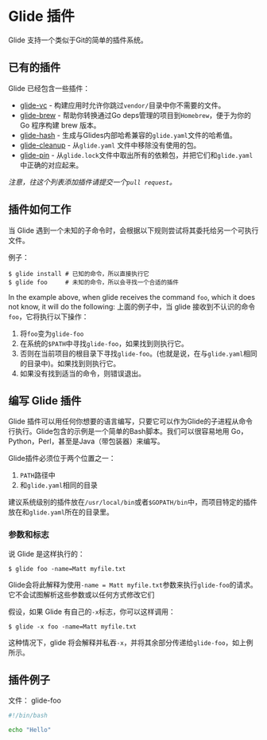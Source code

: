 # Glide 插件

Glide 支持一个类似于Git的简单的插件系统。

## 已有的插件

Glide 已经包含一些插件：

* [glide-vc](https://github.com/sgotti/glide-vc) - 构建应用时允许你跳过`vendor/`目录中你不需要的文件。
* [glide-brew](https://github.com/heewa/glide-brew) - 帮助你转换通过Go deps管理的项目到`Homebrew`，便于为你的 Go 程序构建 brew 版本。
* [glide-hash](https://github.com/mattfarina/glide-hash) - 生成与Glides内部哈希兼容的`glide.yaml`文件的哈希值。
* [glide-cleanup](https://github.com/ngdinhtoan/glide-cleanup) - 从`glide.yaml` 文件中移除没有使用的包。
* [glide-pin](https://github.com/multiplay/glide-pin) - 从`glide.lock`文件中取出所有的依赖包，并把它们和`glide.yaml`中正确的对应起来。

_注意，往这个列表添加插件请提交一个`pull request`。_

## 插件如何工作

当 Glide 遇到一个未知的子命令时，会根据以下规则尝试将其委​​托给另一个可执行文件。

例子：

```
$ glide install # 已知的命令，所以直接执行它 
$ glide foo     # 未知的命令，所以会寻找一个合适的插件
```

In the example above, when glide receives the command `foo`, which it does not know, it will do the following:
上面的例子中，当 glide 接收到不认识的命令`foo`，它将执行以下操作：

1. 将`foo`变为`glide-foo`
2. 在系统的`$PATH`中寻找`glide-foo`，如果找到则执行它。
3. 否则在当前项目的根目录下寻找`glide-foo`。(也就是说，在与`glide.yaml`相同的目录中)。如果找到则执行它。
4. 如果没有找到适当的命令，则错误退出。

## 编写 Glide 插件

Glide 插件可以用任何你想要的语言编写，只要它可以作为Glide的子进程从命令行执行。Glide包含的示例是一个简单的Bash脚本。我们可以很容易地用 Go，Python，Perl，甚至是Java（带包装器）来编写。

Glide插件必须位于两个位置之一：

1. `PATH`路径中
2. 和`glide.yaml`相同的目录 

建议系统级别的插件放在`/usr/local/bin`或者`$GOPATH/bin`中，而项目特定的插件放在和`glide.yaml`所在的目录里。

### 参数和标志

说 Glide 是这样执行的：

```
$ glide foo -name=Matt myfile.txt
```

Glide会将此解释为使用`-name = Matt myfile.txt`参数来执行`glide-foo`的请求。它不会试图解析这些参数或以任何方式修改它们

假设，如果 Glide 有自己的`-x`标志，你可以这样调用：

```
$ glide -x foo -name=Matt myfile.txt
```

这种情况下，glide 将会解释并私吞`-x`，并将其余部分传递给`glide-foo`，如上例所示。

## 插件例子

文件： glide-foo

```bash
#!/bin/bash

echo "Hello"
```
